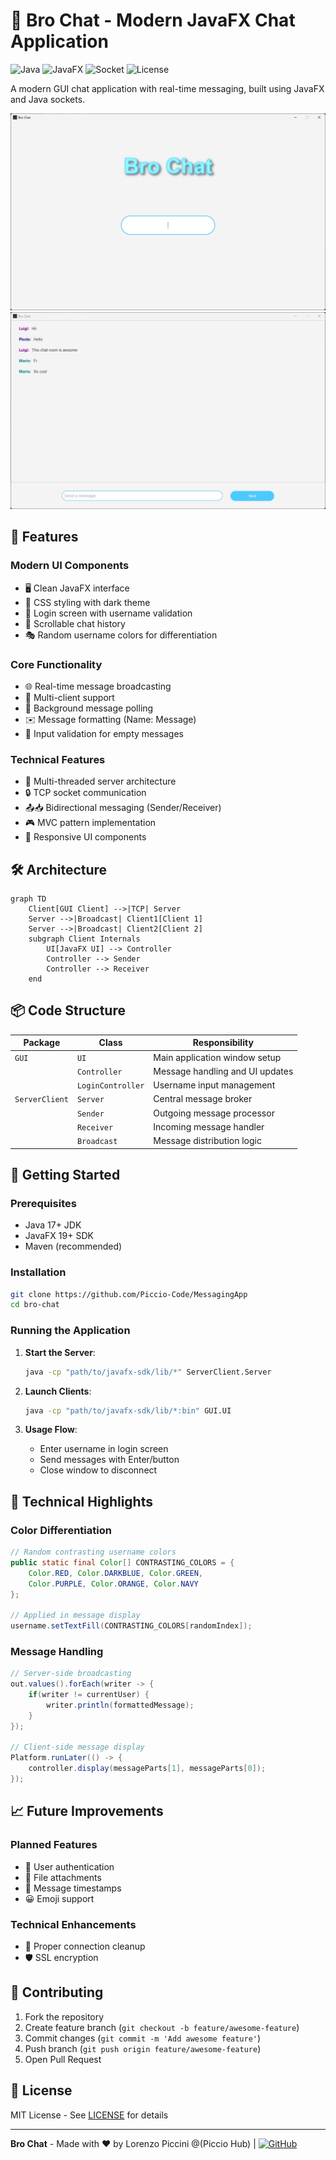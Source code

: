 # 💬 Bro Chat - Modern JavaFX Chat Application

![Java](https://img.shields.io/badge/Java-17%2B-blue)
![JavaFX](https://img.shields.io/badge/JavaFX-19%2B-orange)
![Socket](https://img.shields.io/badge/Networking-TCP-green)
![License](https://img.shields.io/badge/License-MIT-yellow)

A modern GUI chat application with real-time messaging, built using JavaFX and Java sockets.

![img.png](img.png)
![img_1.png](img_1.png)

## 🌟 Features

### Modern UI Components
- 🖥️ Clean JavaFX interface
- 🎨 CSS styling with dark theme
- 🔑 Login screen with username validation
- 📜 Scrollable chat history
- 🎭 Random username colors for differentiation

### Core Functionality
- 🌐 Real-time message broadcasting
- 👥 Multi-client support
- 🔄 Background message polling
- ✉️ Message formatting (Name: Message)
- 🚫 Input validation for empty messages

### Technical Features
- 🧵 Multi-threaded server architecture
- 🔒 TCP socket communication
- 📤📥 Bidirectional messaging (Sender/Receiver)
- 🎮 MVC pattern implementation
- 📱 Responsive UI components

## 🛠️ Architecture

```mermaid
graph TD
    Client[GUI Client] -->|TCP| Server
    Server -->|Broadcast| Client1[Client 1]
    Server -->|Broadcast| Client2[Client 2]
    subgraph Client Internals
        UI[JavaFX UI] --> Controller
        Controller --> Sender
        Controller --> Receiver
    end
```

## 📦 Code Structure

| Package       | Class          | Responsibility                          |
|---------------|----------------|-----------------------------------------|
| `GUI`         | `UI`           | Main application window setup           |
|               | `Controller`   | Message handling and UI updates         |
|               | `LoginController` | Username input management             |
| `ServerClient`| `Server`       | Central message broker                  |
|               | `Sender`       | Outgoing message processor              |
|               | `Receiver`     | Incoming message handler                |
|               | `Broadcast`    | Message distribution logic              |

## 🚀 Getting Started

### Prerequisites
- Java 17+ JDK
- JavaFX 19+ SDK
- Maven (recommended)

### Installation
```bash
git clone https://github.com/Piccio-Code/MessagingApp
cd bro-chat
```

### Running the Application
1. **Start the Server**:
   ```bash
   java -cp "path/to/javafx-sdk/lib/*" ServerClient.Server
   ```

2. **Launch Clients**:
   ```bash
   java -cp "path/to/javafx-sdk/lib/*:bin" GUI.UI
   ```

3. **Usage Flow**:
    - Enter username in login screen
    - Send messages with Enter/button
    - Close window to disconnect

## 🧠 Technical Highlights

### Color Differentiation
```java
// Random contrasting username colors
public static final Color[] CONTRASTING_COLORS = {
    Color.RED, Color.DARKBLUE, Color.GREEN, 
    Color.PURPLE, Color.ORANGE, Color.NAVY
};

// Applied in message display
username.setTextFill(CONTRASTING_COLORS[randomIndex]);
```

### Message Handling
```java
// Server-side broadcasting
out.values().forEach(writer -> {
    if(writer != currentUser) {
        writer.println(formattedMessage);
    }
});

// Client-side message display
Platform.runLater(() -> {
    controller.display(messageParts[1], messageParts[0]);
});
```

## 📈 Future Improvements

### Planned Features
- 🔐 User authentication
- 📎 File attachments
- 📅 Message timestamps
- 😀 Emoji support

### Technical Enhancements
- 🧹 Proper connection cleanup
- 🛡️ SSL encryption

## 🤝 Contributing

1. Fork the repository
2. Create feature branch (`git checkout -b feature/awesome-feature`)
3. Commit changes (`git commit -m 'Add awesome feature'`)
4. Push branch (`git push origin feature/awesome-feature`)
5. Open Pull Request

## 📜 License

MIT License - See [LICENSE](LICENSE) for details

---

**Bro Chat** - Made with ❤️ by Lorenzo Piccini @(Piccio Hub) | [![GitHub](https://img.shields.io/github/followers/yourprofile?style=social)](https://github.com/Piccio-Code)
